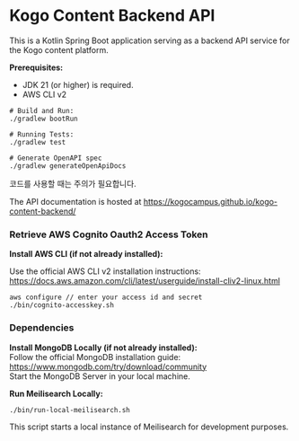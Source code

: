 # Kogo Content Backend API

This is a Kotlin Spring Boot application serving as a backend API service for the Kogo content platform.

**Prerequisites:**
- JDK 21 (or higher) is required.
- AWS CLI v2



```
# Build and Run:
./gradlew bootRun

# Running Tests:
./gradlew test

# Generate OpenAPI spec
./gradlew generateOpenApiDocs
```
코드를 사용할 때는 주의가 필요합니다.

The API documentation is hosted at
https://kogocampus.github.io/kogo-content-backend/  

### Retrieve AWS Cognito Oauth2 Access Token

**Install AWS CLI (if not already installed):**

Use the official AWS CLI v2 installation instructions: https://docs.aws.amazon.com/cli/latest/userguide/install-cliv2-linux.html
```
aws configure // enter your access id and secret
./bin/cognito-accesskey.sh
```

### Dependencies

**Install MongoDB Locally (if not already installed):**  
Follow the official MongoDB installation guide: https://www.mongodb.com/try/download/community  
Start the MongoDB Server in your local machine.

**Run Meilisearch Locally:**
```
./bin/run-local-meilisearch.sh
```
This script starts a local instance of Meilisearch for development purposes.
